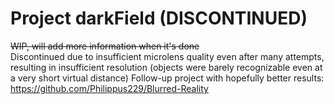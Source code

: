 # Project darkField (DISCONTINUED)
~~WIP, will add more information when it's done~~
<br/>Discontinued due to insufficient microlens quality even after many attempts, resulting in insufficient resolution (objects were barely recognizable even at a very short virtual distance)
Follow-up project with hopefully better results: https://github.com/Philippus229/Blurred-Reality
